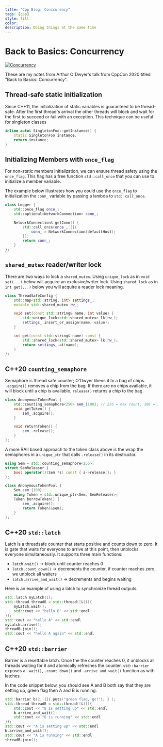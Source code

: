 ```yaml
---
title: "Cpp Blog: Conccurency"
tags: [cpp]
style: fill
color:
description: Doing things at the same time
---
```


# Back to Basics: Concurrency

[![Concurrency](http://img.youtube.com/vi/F6Ipn7gCOsY/0.jpg)](http://www.youtube.com/watch?v=F6Ipn7gCOsY "")


These are my notes from Arthur O'Dwyer's talk from CppCon 2020 titled "Back to Basics: Concurrency".

## Thread-safe static initialization
Since C++11, the initialization of static variables is guaranteed to be thread-safe. After the first thread's arrival the other threads will block and wait for the first to succeed or fail with an exception. This technique can be useful for singleton classes

```cpp
inline auto& SingletonFoo::getInstance() {
    static SingletonFoo instance;
    return instance;
}
```
## Initializing Members with `once_flag`
For non-static members initialization, we can ensure thread safety using the `once_flag`. This flag has a free function `std::call_once` that you can use to initialize a member variable.

The example below illustrates how you could use the `once_flag` to initialization the `conn_` variable by passing a lambda to `std::call_once`.

```cpp
class Logger {
    std::once_flag once_;
    std::optional<NetworkConnection> conn_;

    NetworkConnection& getConn() {
        std::call_once(once_, []{
            conn_ = NetworkConnection(defaultHost);
        });
        return conn_;
    }
};
```

## `shared_mutex` reader/writer lock
There are two ways to lock a `shared_mutex`. Using `unique_lock` as in `void set(...)` below will acquire an exclusive/writer lock. Using `shared_lock` as in `int get(...)` below you will acquire a reader lock meaning.

```cpp
class ThreadSafeConfig {
    std::map<std::string, int> settings_;
    mutable std::shared_mutex rw_;

    void set(const std::string& name, int value) {
        std::unique_lock<std::shared_mutex> lk(rw_);
        settings_.insert_or_assign(name, value);
    }

    int get(const std::string& name) const {
        std::shared_lock<std::shared_mutex> lk(rw_);
        return settings_.at(name);
    }
};
```

## C++20 `counting_semaphore`
Semaphore is thread safe counter; O'Dwyer likens it to a bag of chips. `.acquire()` removes a chip from the bag. If there are no chips available, it will block until a chip is available. `release()` returns a chip to the bag.

```cpp
class AnonymousTokenPool {
    std::counting_semaphore<256> sem_{100}; // 256 = max count, 100 = initial counter value
    void getToken() {
        sem_.acquire();
    }

    void returnToken() {
        sem_.release();
    }
};
```

A more RAII based approach to the token class above is the wrap the semaphores in a `unique_ptr` that calls `.release()` in its destructor.
```cpp
using Sem = std::counting_semaphore<256>;
struct SemReleaser {
    bool operator()(Sem *s) const { s->release(); }
};

class AnonymousTokenPool {
    Sem sem_{100};
    using Token = std::unique_ptr<Sem, SemReleaser>;
    Token borrowToken() {
        sem_.acquire();
        return Token(&sem);
    }
};
```

## C++20 `std::latch`
Latch is a threadsafe counter that starts positive and counts down to zero. It is gate that waits for everyone to arrive at this point, then unblocks everyone simultaneously. It supports three main functions:
- `latch.wait()` -> block until counter reaches 0
- `latch.count_down()` -> decrements the counter, if counter reaches zero, we unblock all waiters
- `latch.arrive_and_wait()` -> decrements and begins waiting

Here is an example of using a latch to synchronize thread outputs.
```cpp
std::latch myLatch(1);
std::thread threadB = std::thread([&](){
    myLatch.wait();
    std::cout << "hello B" << std::endl
});
std::cout << "hello A" << std::endl
myLatch.arrive();
threadB.join();
std::cout << "hello A again" << std::endl
```

## C++20 `std::barrier`
Barrier is a resettable latch. Once the the counter reaches 0, it unblocks all threads waiting for it and atomically refreshes the counter. `std::barrier` exposes a `.wait()`, `.count_down()` and `.arrive_and_wait()` function as with latches.

In the code snippet below, you should see A and B both say that they are setting up, green flag then A and B is running.
```cpp
std::barriar b(2, []{ puts("green flag, go!"); } );
std::thread threadB = std::thread([&](){
    std::cout << "B is setting up" << std::endl
    b.arrive_and_wait();
    std::cout << "B is running" << std::endl
});
std::cout << "A is setting up" << std::endl
b.arrive_and_wait();
std::cout << "A is running" << std::endl
threadB.join();
```





